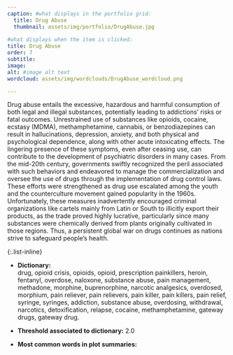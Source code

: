 ```yaml
---
caption: #what displays in the portfolio grid:
  title: Drug Abuse
  thumbnail: assets/img/portfolio/DrugAbuse.jpg
  
#what displays when the item is clicked:
title: Drug Abuse
order: 7
subtitle: 
image:
alt: #image alt text
wordcloud: assets/img/wordclouds/DrugAbuse_wordcloud.png

---
```

Drug abuse entails the excessive, hazardous and harmful consumption of both legal and illegal substances, potentially leading to addictions’ risks or fatal outcomes. Unrestrained use of substances like opioids, cocaine, ecstasy (MDMA), methamphetamine, cannabis, or benzodiazepines can result in hallucinations, depression, anxiety, and both physical and psychological dependence, along with other acute intoxicating effects. The lingering presence of these symptoms, even after ceasing use, can contribute to the development of psychiatric disorders in many cases. From the mid-20th century, governments swiftly recognized the peril associated with such behaviors and endeavored to manage the commercialization and oversee the use of drugs through the implementation of drug control laws. These efforts were strengthened as drug use escalated among the youth and the counterculture movement gained popularity in the 1960s. Unfortunately, these measures inadvertently encouraged criminal organizations like cartels mainly from Latin or South to illicitly export their products, as the trade proved highly lucrative, particularly since many substances were chemically derived from plants originally cultivated in those regions. Thus, a persistent global war on drugs continues as nations strive to safeguard people’s health.

{:.list-inline} 
- **Dictionary:**\
drug, opioid crisis, opioids, opioid, prescription painkillers, heroin, fentanyl, overdose, naloxone, substance abuse, pain management, methadone, morphine, buprenorphine, narcotic analgesics, overdosed, morphium, pain reliever, pain relievers, pain killer, pain killers, pain relief, syringe, syringes, addiction, substance abuse, overdosing, withdrawal, narcotics, detoxification, relapse, cocaine, methamphetamine, gateway drugs, gateway drug.

- **Threshold associated to dictionary:** 2.0

- **Most common words in plot summaries:** 
